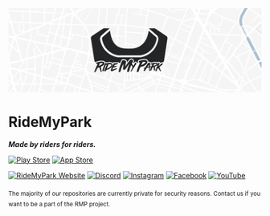 [![RMP banner](/assets/banner_1560x520.jpg)](https://l.ridemypark.com/app)
# RideMyPark
***Made by riders for riders.***

[![Play Store](https://img.shields.io/badge/Google_Play-414141?logo=google-play&logoColor=white)](https://l.ridemypark.com/playstore)
[![App Store](https://img.shields.io/badge/App_Store-0D96F6?logo=app-store&logoColor=white)](https://l.ridemypark.com/appstore)

[![RideMyPark Website](https://img.shields.io/badge/Website-ffffff)](https://l.ridemypark.com/website)
[![Discord](https://img.shields.io/badge/Discord-%235865F2.svg?logo=discord&logoColor=white)](https://l.ridemypark.com/discord)
[![Instagram](https://img.shields.io/badge/Instagram-%23E4405F.svg?logo=Instagram&logoColor=white)](https://l.ridemypark.com/instagram)
[![Facebook](https://img.shields.io/badge/Facebook-%231877F2.svg?logo=Facebook&logoColor=white)](https://l.ridemypark.com/facebook)
[![YouTube](https://img.shields.io/badge/YouTube-%23FF0000.svg?logo=YouTube&logoColor=white)](https://l.ridemypark.com/youtube)


<sub>The majority of our repositories are currently private for security reasons. Contact us if you want to be a part of the RMP project.</sub>
<!--

**Here are some ideas to get you started:**

🙋‍♀️ A short introduction - what is your organization all about?
🌈 Contribution guidelines - how can the community get involved?
👩‍💻 Useful resources - where can the community find your docs? Is there anything else the community should know?
🍿 Fun facts - what does your team eat for breakfast?
🧙 Remember, you can do mighty things with the power of [Markdown](https://docs.github.com/github/writing-on-github/getting-started-with-writing-and-formatting-on-github/basic-writing-and-formatting-syntax)
-->
